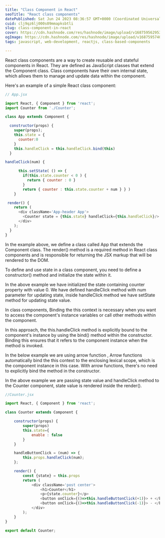 ```yaml
---
title: "Class Component in React"
seoTitle: "React class components"
datePublished: Sat Jun 24 2023 08:36:57 GMT+0000 (Coordinated Universal Time)
cuid: clj9qz6lj000s09mmapksbtli
slug: class-component-in-react
cover: https://cdn.hashnode.com/res/hashnode/image/upload/v1687595629536/eb37e1b2-2b0a-401a-abe4-45daabf484b4.png
ogImage: https://cdn.hashnode.com/res/hashnode/image/upload/v1687595740427/d55f777b-95eb-4606-9d3d-3ce71bacc3d8.png
tags: javascript, web-development, reactjs, class-based-components

---
```


React class components are a way to create reusable and stateful components in React. They are defined as JavaScript classes that extend the Component class. Class components have their own internal state, which allows them to manage and update data within the component.

Here's an example of a simple React class component:

```javascript
// App.jsx

import React, { Component } from 'react';
import Counter from './Counter';

class App extends Component {

  constructor(props) {
    super(props);
    this.state = {
      counter:0
    }
    this.handleClick = this.handleClick.bind(this)
  }

handleClick(num) {

      this.setState( () => {
        if(this.state.counter < 0 ) {
          return { counter : 0 }
        }
        return { counter : this.state.counter + num } } )
    }

 render() {
    return (
      <div className='App-header App'>
        <Counter state = {this.state} handleClick={this.handleClick}/>
      </div>
    );
  }
}
```

In the example above, we define a class called App that extends the Component class. The render() method is a required method in React class components and is responsible for returning the JSX markup that will be rendered to the DOM.

To define and use state in a class component, you need to define a constructor() method and initialize the state within it.

In the above example we have initialized the state containing counter property with value 0. We have defined handleClick method with num parameter for updating state, inside handleClick method we have setState method for updating state value.

In class components, Binding the this context is necessary when you want to access the component's instance variables or call other methods within the component.

In this approach, the this.handleClick method is explicitly bound to the component's instance by using the bind() method within the constructor. Binding this ensures that it refers to the component instance when the method is invoked.

In the below example we are using arrow function , Arrow functions automatically bind the this context to the enclosing lexical scope, which is the component instance in this case. With arrow functions, there's no need to explicitly bind the method in the constructor.

In the above example we are passing state value and handleClick method to the Counter component, state value is rendered inside the render().

```javascript
//Counter.jsx

import React, { Component } from 'react';

class Counter extends Component {

    constructor(props) {
        super(props)
        this.state={
            enable : false
        }
    }

    handleButtonClick = (num) => {
        this.props.handleClick(num);
    };

    render() {
        const {state} = this.props
        return (
            <div className='post center'>
                <h1>Counter</h1>
                <p>{state.counter}</p>
                <button onClick={()=>this.handleButtonClick(+1)}> + </button>
                <button onClick={()=>this.handleButtonClick(-1)}> - </button>
            </div>
        );
    }
}

export default Counter;
```